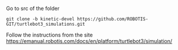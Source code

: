 Go to src of the folder
```
git clone -b kinetic-devel https://github.com/ROBOTIS-GIT/turtlebot3_simulations.git
```
Follow the instructions from the site
https://emanual.robotis.com/docs/en/platform/turtlebot3/simulation/
